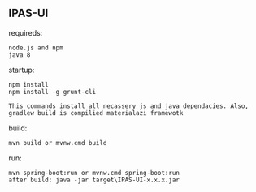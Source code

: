## IPAS-UI

requireds:
	
	node.js and npm
	java 8
	

startup: 

    npm install
	npm install -g grunt-cli
    
    This commands install all necassery js and java dependacies. Also, gradlew build is compilied materialazi framewotk

build:

    mvn build or mvnw.cmd build

run:

    mvn spring-boot:run or mvnw.cmd spring-boot:run 
    after build: java -jar target\IPAS-UI-x.x.x.jar




